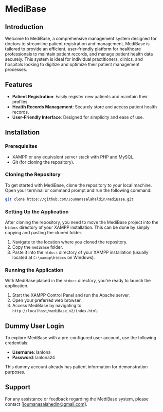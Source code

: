 # MediBase

## Introduction

Welcome to MediBase, a comprehensive management system designed for doctors to streamline patient registration and management. MediBase is tailored to provide an efficient, user-friendly platform for healthcare professionals to maintain patient records, and manage patient health data securely. This system is ideal for individual practitioners, clinics, and hospitals looking to digitize and optimize their patient management processes.

## Features
- **Patient Registration**: Easily register new patients and maintain their profiles.
- **Health Records Management**: Securely store and access patient health records.
- **User-Friendly Interface**: Designed for simplicity and ease of use.

## Installation

### Prerequisites
- XAMPP or any equivalent server stack with PHP and MySQL.
- Git (for cloning the repository).

### Cloning the Repository
To get started with MediBase, clone the repository to your local machine. Open your terminal or command prompt and run the following command:

```bash
git clone https://github.com/Joumanasalahaldin/mediBase.git
```

### Setting Up the Application
After cloning the repository, you need to move the MediBase project into the `htdocs` directory of your XAMPP installation. This can be done by simply copying and pasting the cloned folder.

1. Navigate to the location where you cloned the repository.
2. Copy the `mediBase` folder.
3. Paste it into the `htdocs` directory of your XAMPP installation (usually located at `C:\xampp\htdocs` on Windows).

### Running the Application
With MediBase placed in the `htdocs` directory, you're ready to launch the application.

1. Start the XAMPP Control Panel and run the Apache server.
2. Open your preferred web browser.
3. Access MediBase by navigating to `http://localhost/mediBase_v2/index.html`.

## Dummy User Login
To explore MediBase with a pre-configured user account, use the following credentials:

- **Username**: lanlona
- **Password**: lanlona24

This dummy account already has patient information for demonstration purposes.

## Support

For any assistance or feedback regarding the MediBase system, please contact [joumanasalahedin@gmail.com].
